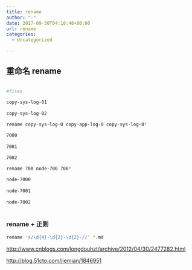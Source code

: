 ```yaml
---
title: rename
author: "-"
date: 2017-09-30T04:10:48+00:00
url: rename
categories:
  - Uncategorized

---
```

## 重命名 rename
```bash
  
#files
  
copy-sys-log-01
  
copy-sys-log-02

rename copy-sys-log-0 copy-app-log-0 copy-sys-log-0*

7000
  
7001
  
7002

rename 700 node-700 700*

node-7000
  
node-7001
  
node-7002
  
```

### rename + 正则 
```bash
rename 's/\d{4}-\d{2}-\d{2}-//' *.md
```

http://www.cnblogs.com/longdouhzt/archive/2012/04/30/2477282.html
  
http://blog.51cto.com/jiemian/1846951